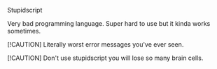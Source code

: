 Stupidscript

Very bad programming language. Super hard to use but it kinda works sometimes.

[!CAUTION]
Literally worst error messages you've ever seen.

[!CAUTION]
Don't use stupidscript you will lose so many brain cells.

